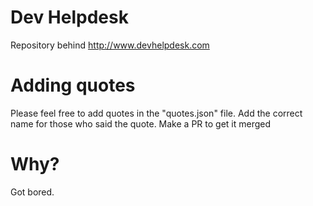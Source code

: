 # Dev Helpdesk

Repository behind http://www.devhelpdesk.com 

# Adding quotes

Please feel free to add quotes in the "quotes.json" file. Add the correct name for those who said the quote.
Make a PR to get it merged 

# Why?
Got bored.